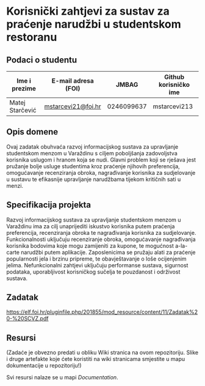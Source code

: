 # Korisnički zahtjevi za sustav za praćenje narudžbi u studentskom restoranu


## Podaci o studentu


Ime i prezime | E-mail adresa (FOI) | JMBAG | Github korisničko ime
------------  | ------------------- | ----- | ---------------------
Matej Starčević | mstarcevi21@foi.hr | 0246099637 | mstarcevi213


## Opis domene
Ovaj zadatak obuhvaća razvoj informacijskog sustava za upravljanje studentskom menzom u Varaždinu s ciljem poboljšanja zadovoljstva korisnika uslugom i hranom koja se nudi. Glavni problem koji se rješava jest pružanje bolje usluge studentima kroz praćenje njihovih preferencija, omogućavanje recenziranja obroka, nagrađivanje korisnika za sudjelovanje u sustavu te efikasnije upravljanje narudžbama tijekom kritičnih sati u menzi.

## Specifikacija projekta
Razvoj informacijskog sustava za upravljanje studentskom menzom u Varaždinu ima za cilj unaprijediti iskustvo korisnika putem praćenja preferencija, recenziranja obroka te nagrađivanja korisnika za sudjelovanje. Funkcionalnosti uključuju recenziranje obroka, omogućavanje nagrađivanja korisnika bodovima koje mogu zamijeniti za kupone, te mogućnost a-la-carte narudžbi putem aplikacije. Zaposlenicima se pružaju alati za praćenje popularnosti jela i brzinu pripreme, te obavještavanje o loše ocijenjenim jelima. Nefunkcionalni zahtjevi uključuju performanse sustava, sigurnost podataka, uporabljivost korisničkog sučelja te pouzdanost i održivost sustava.

## Zadatak
https://elf.foi.hr/pluginfile.php/201855/mod_resource/content/11/Zadatak%20-%20SCVZ.pdf

## Resursi
(Zadaće je obvezno predati u obliku Wiki stranica na ovom repozitoriju. Slike i druge artefakte koje ćete koristiti na wiki stranicama smjestite u mapu dokumentacije u repozitoriju!)

Svi resursi nalaze se u mapi _Documentation_.
